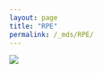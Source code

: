 ```yaml
---
layout: page
title: "RPE"
permalink: /_mds/RPE/
---
```


![](../../algns0/N60_5HSAA092279_aln_report.png?raw=true)